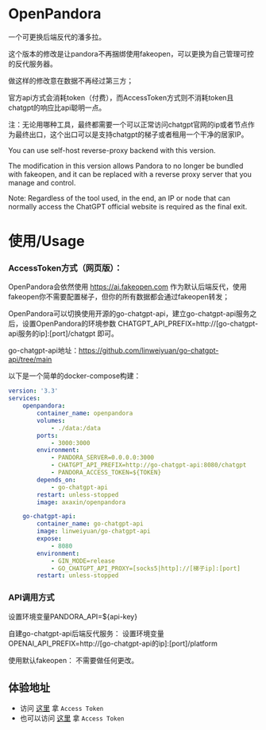# OpenPandora

一个可更换后端反代的潘多拉。

这个版本的修改是让pandora不再捆绑使用fakeopen，可以更换为自己管理可控的反代服务器。

做这样的修改意在数据不再经过第三方；

官方api方式会消耗token（付费），而AccessToken方式则不消耗token且chatgpt的响应比api聪明一点。

注：无论用哪种工具，最终都需要一个可以正常访问chatgpt官网的ip或者节点作为最终出口，这个出口可以是支持chatgpt的梯子或者租用一个干净的居家IP。



You can use self-host reverse-proxy backend with this version. 

The modification in this version allows Pandora to no longer be bundled with fakeopen, and it can be replaced with a reverse proxy server that you manage and control.

Note: Regardless of the tool used, in the end, an IP or node that can normally access the ChatGPT official website is required as the final exit.





# 使用/Usage
### AccessToken方式（网页版）：

OpenPandora会依然使用 https://ai.fakeopen.com 作为默认后端反代，使用fakeopen你不需要配置梯子，但你的所有数据都会通过fakeopen转发；

OpenPandora可以切换使用开源的go-chatgpt-api，建立go-chatgpt-api服务之后，设置OpenPandora的环境参数 CHATGPT_API_PREFIX=http://[go-chatgpt-api服务的ip]:[port]/chatgpt 即可。

go-chatgpt-api地址：https://github.com/linweiyuan/go-chatgpt-api/tree/main


以下是一个简单的docker-compose构建：
```yaml
version: '3.3'
services:
    openpandora:
        container_name: openpandora
        volumes:
            - ./data:/data
        ports:
            - 3000:3000
        environment:
            - PANDORA_SERVER=0.0.0.0:3000
            - CHATGPT_API_PREFIX=http://go-chatgpt-api:8080/chatgpt
            - PANDORA_ACCESS_TOKEN=${TOKEN}
        depends_on:
            - go-chatgpt-api
        restart: unless-stopped
        image: axaxin/openpandora

    go-chatgpt-api:
        container_name: go-chatgpt-api
        image: linweiyuan/go-chatgpt-api
        expose:
            - 8080
        environment:
            - GIN_MODE=release
            - GO_CHATGPT_API_PROXY=[socks5|http]://[梯子ip]:[port]
        restart: unless-stopped
```

### API调用方式


设置环境变量PANDORA_API=${api-key}

自建go-chatgpt-api后端反代服务： 设置环境变量OPENAI_API_PREFIX=http://[go-chatgpt-api的ip]:[port]/platform

使用默认fakeopen：  不需要做任何更改。




## 体验地址
* 访问 [这里](http://chat.openai.com/api/auth/session) 拿 `Access Token`
* 也可以访问 [这里](http://ai.fakeopen.com/auth) 拿 `Access Token`

